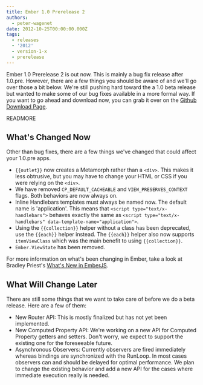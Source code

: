 ```yaml
---
title: Ember 1.0 Prerelease 2
authors:
  - peter-wagenet
date: 2012-10-25T00:00:00.000Z
tags:
  - releases
  - '2012'
  - version-1-x
  - prerelease
---
```



Ember 1.0 Prerelease 2 is out now. This is mainly a bug fix release
after 1.0.pre. However, there are a few things you should be aware of
and we'll go over those a bit below. We're still pushing hard toward the a 1.0 beta release but wanted to make some of our bug fixes available in a more formal way. If you want to go ahead and
download now, you can grab it over on the [Github Download Page](https://github.com/emberjs/ember.js/downloads).  

READMORE

## What's Changed Now

Other than bug fixes, there are a few things we've changed that
could affect your 1.0.pre apps.

* `{{outlet}}` now creates a Metamorph rather than a `<div>`. This makes
  it less obtrusive, but you may have to change your HTML or CSS if you 
  were relying on the `<div>`.
* We have removed `CP_DEFAULT_CACHEABLE` and `VIEW_PRESERVES_CONTEXT`
  flags. Both behaviors are now always on.
* Inline Handlebars templates must always be named now. The default name
  is 'application'. This means that `<script type="text/x-handlebars">`
  behaves exactly the same as
  `<script type="text/x-handlebars" data-template-name="application">`.
* Using the `{{collection}}` helper without a class has been deprecated,
  use the `{{each}}` helper instead. The `{{each}}` helper also now
  supports `itemViewClass` which was the main benefit to using
  `{{collection}}`.
* `Ember.ViewState` has been removed.

For more information on what's been changing in Ember, take a look at
Bradley Priest's [What's New in EmberJS](http://bradleypriest.com/tags.html#ember-wrapup-ref).

## What Will Change Later

There are still some things that we want to take care of before we do a
beta release. Here are a few of them:

* New Router API: This is mostly finalized but has not yet been
  implemented.
* New Computed Property API: We're working on a new API for Computed 
  Property getters and setters. Don't worry, we expect to support
  the existing one for the foreseeable future.
* Asynchronous Observers: Currently observers are fired immediately
  whereas bindings are synchronized with the RunLoop. In most cases
  observers can and should be delayed for optimal performance. We plan
  to change the existing behavior and add a new API for the cases where
  immediate execution really is needed.
